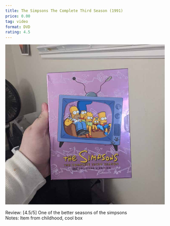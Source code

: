 ```yaml
---
title: The Simpsons The Complete Third Season (1991)
price: 0.00
tag: video
format: DVD
rating: 4.5
---
```

![michaeljordan](/assets/img/ibuycrap/thesimpsons.jpg)

Review: [4.5/5] One of the better seasons of the simpsons  
Notes: Item from childhood, cool box
